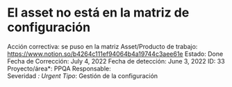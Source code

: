 # El asset no está en la matriz de configuración

Acción correctiva: se puso en la matriz
Asset/Producto de trabajo: https://www.notion.so/b4264c111ef94064b4a19744c3aee61e 
Estado: Done
Fecha de Corrección: July 4, 2022
Fecha de detección: June 3, 2022
ID: 33
Proyecto/área*: PPQA
Responsable:  
Severidad *: Urgent
Tipo*: Gestión de la configuración